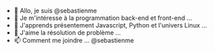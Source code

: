 - 👋 Allo, je suis @sebastienme
- 👀 Je m'intéresse à la programmation back-end et front-end ...
- 🌱 J'apprends présentement Javascript, Python et l'univers Linux ...
- 💞️ J'aime la résolution de problème  ...
- 📫 Comment me joindre ... @sebastienme

<!---
sebastienme/sebastienme is a ✨ special ✨ repository because its `README.md` (this file) appears on your GitHub profile.
You can click the Preview link to take a look at your changes.
--->

